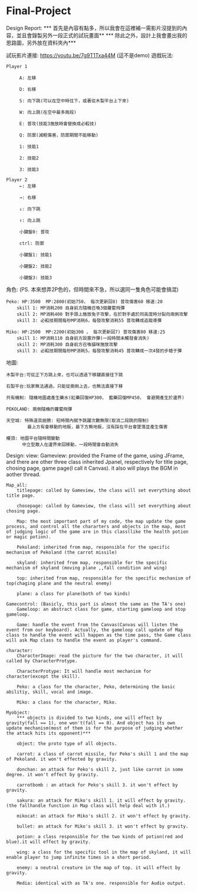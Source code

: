 # Final-Project

Design Report:
    *** 首先是內容有點多，所以我會在這裡補一需影片沒提到的內容，並且會錄製另外一段正式的試玩畫面**
    *** 除此之外，設計上我會畫出我的思路圖，另外放在資料夾內***

試玩影片連接: https://youtu.be/7g9T1Txa44M  (這不是demo)
遊戲玩法:

    Player 1

         A: 左移

         D: 右移

         S: 向下跳(可以在空中時往下，或著從木製平台上下來)

         W: 向上跳(在空中最多兩段)

         E: 普攻(技能3施放時會替換成必殺技)

         Q: 防禦(減輕傷害，防禦期間不能移動)

         1: 技能1

         2: 技能2

         3: 技能3

    Player 2
         ←: 左移

         →: 右移

         ↓: 向下跳

         ↑: 向上跳

         小鍵盤0: 普攻

         ctrl: 防禦

         小鍵盤1: 技能1

         小鍵盤2: 技能2

         小鍵盤3: 技能3

角色:  (PS. 本來想弄2P色的，但時間來不急，所以選同一隻角色可能會搞混)

    Peko: HP:3500  MP:2800(初始750， 每次更新回8) 普攻傷害60 移速:20
        skill 1: MP消耗200 自身前方隨機召喚3個蘿蔔飛彈
        skill 2: MP消耗400 對手頭上施放兔子攻擊，在於對手處於同高度時分裂向兩側攻擊
        skill 3: 必殺技期間每秒MP消耗6，每發攻擊消耗55 普攻轉成追蹤導彈

    Miko: HP:2500  MP:2200(初始300 ， 每次更新回7) 普攻傷害80 移速:25
        skill 1: MP消耗110 自身前方設置炸彈(一段時間未觸發會消失)
        skill 2: MP消耗300 自身前方召喚貓咪施放攻擊
        skill 3: 必殺技期間每秒MP消耗5，每發攻擊消耗45 普攻轉成一次4發的步槍子彈

地圖:

    木製平台:可從正下方跳上來，也可以透過下移鍵直接往下跳

    石製平台:玩家無法通過，只能從兩側上去，也無法直接下移

    共有機制: 隨機地圖處產生藥水(紅藥回復HP300， 藍藥回復MP450， 會避開產生於邊界)

    PEKOLAND: 兩側隨機的蘿蔔飛彈

    天空城: 特殊道具翅膀: 短時間內賦予跳躍次數無限(取消二段跳的限制)
            最上方有會移動的地板，最下方無地板，沒有踩在平台會墜落並產生傷害

    樓頂: 地圖平台隨時間變動
          中立型敵人在邊界來回移動，一段時間會自動消失

Design:
    view:
        Gameview: provided the Frame of the game, using JFrame, and there are other three class inherited Jpanel, respectively for title page, chosing page, game page(I call it Canvas). 
        it also will plays the BGM in aother thread. 

    Map_all:
        titlepage: called by Gameview, the class will set everything about title page.

        chosepage: called by Gameview, the class will set everything about chosing page.

        Map: the most important part of my code, the map update the game process, and control all the chararters and objects in the map, most of judging logic of the game are in this class(like the health potion or magic potion).

        Pekoland: inherited from map, responsible for the specific mechanism of Pekoland (the carrot missile)

        skyland: inherited from map, responsible for the specific mechanism of skyland (moving plane ,,fall condition and wing)

        top: inherited from map, responsible for the specific mechanism of top(chaging plane and the neutral enemy)

        plane: a class for plane(both of two kinds)

    Gamecontrol: (Basicly, this part is almost the same as the TA's one)
        Gameloop: an abstract class for game, starting gameloop and stop gameloop.

        Game: handle the event from the Canvas(Canvas will listen the event from our keyboard). Actually, the gameloop call update of Map class to handle the event will happen as the time pass, the Game class will ask Map class to handle the event as player's command.

    character:
        CharacterImage: read the picture for the two character, it will called by CharacterProtype.

        CharacterProtype: It will handle most mechanism for character(except the skill).

        Peko: a class for the character, Peko, determining the basic abilitiy, skill, vocal and image.

        Miko: a class for the character, Miko.

    Myobject: 
        *** objects is divided to two kinds, one will effect by gravity(fall == 1), one won't(fall == 0). And object has its own update mechanism(most of them is for the purpose of judging whether the attack hits its opponent)***

        object: the proto type of all objects.

        carrot: a class of carrot missile, for Peko's skill 1 and the map of Pekoland. it won't effected by gravity.

        donchan: an attack for Peko's skill 2, just like carrot in some degree. it won't effect by gravity.

        carrotbomb : an attack for Peko's skill 3. it won't effect by gravity.

        sakura: an attack for Miko's skill 1. it will effect by gravity.(the fallhandle function in Map class will help deal with it.)

        mikocat: an attack for Miko's skill 2. it won't effect by gravity.

        bullet: an attack for Miko's skill 3. it won't effect by gravity.

        potion: a class responsible for the two kinds of potion(red and blue).it will effect by gravity.

        wing: a class for the specific tool in the map of skyland, it will enable player to jump infinite times in a short period.

        enemy: a neutral creature in the map of top. it will effect by gravity.

        Media: identical with as TA's one. responsible for Audio output.






